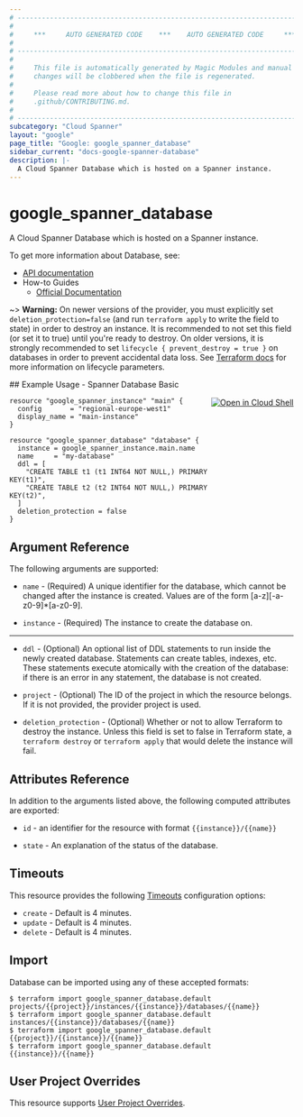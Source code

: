 ```yaml
---
# ----------------------------------------------------------------------------
#
#     ***     AUTO GENERATED CODE    ***    AUTO GENERATED CODE     ***
#
# ----------------------------------------------------------------------------
#
#     This file is automatically generated by Magic Modules and manual
#     changes will be clobbered when the file is regenerated.
#
#     Please read more about how to change this file in
#     .github/CONTRIBUTING.md.
#
# ----------------------------------------------------------------------------
subcategory: "Cloud Spanner"
layout: "google"
page_title: "Google: google_spanner_database"
sidebar_current: "docs-google-spanner-database"
description: |-
  A Cloud Spanner Database which is hosted on a Spanner instance.
---
```


# google\_spanner\_database

A Cloud Spanner Database which is hosted on a Spanner instance.


To get more information about Database, see:

* [API documentation](https://cloud.google.com/spanner/docs/reference/rest/v1/projects.instances.databases)
* How-to Guides
    * [Official Documentation](https://cloud.google.com/spanner/)

~> **Warning:** On newer versions of the provider, you must explicitly set `deletion_protection=false`
(and run `terraform apply` to write the field to state) in order to destroy an instance.
It is recommended to not set this field (or set it to true) until you're ready to destroy.
On older versions, it is strongly recommended to set `lifecycle { prevent_destroy = true }`
on databases in order to prevent accidental data loss. See [Terraform docs](https://www.terraform.io/docs/configuration/resources.html#prevent_destroy)
for more information on lifecycle parameters.

<div class = "oics-button" style="float: right; margin: 0 0 -15px">
  <a href="https://console.cloud.google.com/cloudshell/open?cloudshell_git_repo=https%3A%2F%2Fgithub.com%2Fterraform-google-modules%2Fdocs-examples.git&cloudshell_working_dir=spanner_database_basic&cloudshell_image=gcr.io%2Fgraphite-cloud-shell-images%2Fterraform%3Alatest&open_in_editor=main.tf&cloudshell_print=.%2Fmotd&cloudshell_tutorial=.%2Ftutorial.md" target="_blank">
    <img alt="Open in Cloud Shell" src="//gstatic.com/cloudssh/images/open-btn.svg" style="max-height: 44px; margin: 32px auto; max-width: 100%;">
  </a>
</div>
## Example Usage - Spanner Database Basic


```hcl
resource "google_spanner_instance" "main" {
  config       = "regional-europe-west1"
  display_name = "main-instance"
}

resource "google_spanner_database" "database" {
  instance = google_spanner_instance.main.name
  name     = "my-database"
  ddl = [
    "CREATE TABLE t1 (t1 INT64 NOT NULL,) PRIMARY KEY(t1)",
    "CREATE TABLE t2 (t2 INT64 NOT NULL,) PRIMARY KEY(t2)",
  ]
  deletion_protection = false
}
```

## Argument Reference

The following arguments are supported:


* `name` -
  (Required)
  A unique identifier for the database, which cannot be changed after
  the instance is created. Values are of the form [a-z][-a-z0-9]*[a-z0-9].

* `instance` -
  (Required)
  The instance to create the database on.


- - -


* `ddl` -
  (Optional)
  An optional list of DDL statements to run inside the newly created
  database. Statements can create tables, indexes, etc. These statements
  execute atomically with the creation of the database: if there is an
  error in any statement, the database is not created.

* `project` - (Optional) The ID of the project in which the resource belongs.
    If it is not provided, the provider project is used.

* `deletion_protection` - (Optional) Whether or not to allow Terraform to destroy the instance. Unless this field is set to false
in Terraform state, a `terraform destroy` or `terraform apply` that would delete the instance will fail.

## Attributes Reference

In addition to the arguments listed above, the following computed attributes are exported:

* `id` - an identifier for the resource with format `{{instance}}/{{name}}`

* `state` -
  An explanation of the status of the database.


## Timeouts

This resource provides the following
[Timeouts](/docs/configuration/resources.html#timeouts) configuration options:

- `create` - Default is 4 minutes.
- `update` - Default is 4 minutes.
- `delete` - Default is 4 minutes.

## Import

Database can be imported using any of these accepted formats:

```
$ terraform import google_spanner_database.default projects/{{project}}/instances/{{instance}}/databases/{{name}}
$ terraform import google_spanner_database.default instances/{{instance}}/databases/{{name}}
$ terraform import google_spanner_database.default {{project}}/{{instance}}/{{name}}
$ terraform import google_spanner_database.default {{instance}}/{{name}}
```

## User Project Overrides

This resource supports [User Project Overrides](https://www.terraform.io/docs/providers/google/guides/provider_reference.html#user_project_override).
